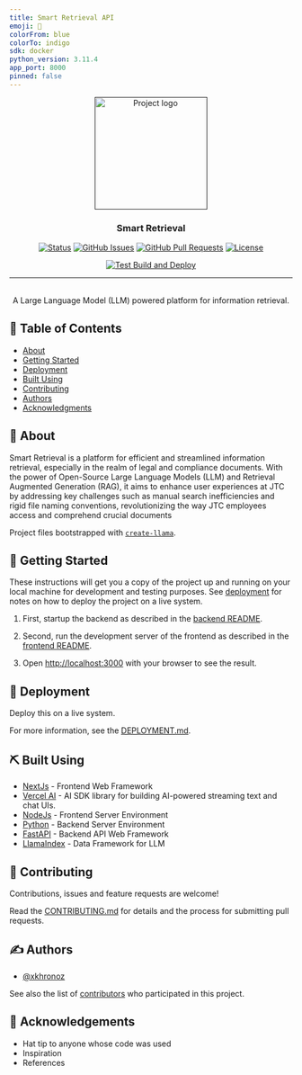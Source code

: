 ```yaml
---
title: Smart Retrieval API
emoji: 📝
colorFrom: blue
colorTo: indigo
sdk: docker
python_version: 3.11.4
app_port: 8000
pinned: false
---
```


<p align="center">
  <a href="" rel="noopener">
 <img width=200px height=200px src="smart retrieval.webp" alt="Project logo"></a>
</p>

<h3 align="center">Smart Retrieval</h3>

<div align="center">

[![Status](https://img.shields.io/badge/status-active-success.svg)]()
[![GitHub Issues](https://img.shields.io/github/issues/digitalbuiltenvironment/Smart-Retrieval.svg)](https://github.com/digitalbuiltenvironment/Smart-Retrieval/issues)
[![GitHub Pull Requests](https://img.shields.io/github/issues-pr/digitalbuiltenvironment/Smart-Retrieval.svg)](https://github.com/digitalbuiltenvironment/Smart-Retrieval/pulls)
[![License](https://img.shields.io/badge/license-MIT-blue.svg)](/LICENSE)

[![Test Build and Deploy](https://github.com/digitalbuiltenvironment/Smart-Retrieval/actions/workflows/pipeline.yml/badge.svg)](https://github.com/digitalbuiltenvironment/Smart-Retrieval/actions/workflows/pipeline.yml)

</div>

---

<p align="center">
  <br>
  A Large Language Model (LLM) powered platform for information retrieval.
  <br>
</p>

## 📝 Table of Contents

- [About](#about)
- [Getting Started](#getting_started)
- [Deployment](#deployment)
- [Built Using](#built_using)
- [Contributing](#contributing)
- [Authors](#authors)
- [Acknowledgments](#acknowledgement)

## 🧐 About <a name = "about"></a>

Smart Retrieval is a platform for efficient and streamlined information retrieval, especially in the realm of legal and compliance documents.
With the power of Open-Source Large Language Models (LLM) and Retrieval Augmented Generation (RAG), it aims to enhance user experiences at JTC by addressing key challenges such as manual search inefficiencies and rigid file naming conventions, revolutionizing the way JTC employees access and comprehend crucial documents

Project files bootstrapped with [`create-llama`](https://github.com/run-llama/LlamaIndexTS/tree/main/packages/create-llama).

## 🏁 Getting Started <a name = "getting_started"></a>

These instructions will get you a copy of the project up and running on your local machine for development and testing purposes. See [deployment](#deployment) for notes on how to deploy the project on a live system.

1. First, startup the backend as described in the [backend README](./backend/README.md).

2. Second, run the development server of the frontend as described in the [frontend README](./frontend/README.md).

3. Open [http://localhost:3000](http://localhost:3000) with your browser to see the result.

## 🚀 Deployment <a name = "deployment"></a>

Deploy this on a live system.

For more information, see the [DEPLOYMENT.md](./DEPLOYMENT.md).

## ⛏️ Built Using <a name = "built_using"></a>

- [NextJs](https://nextjs.org/) - Frontend Web Framework
- [Vercel AI](https://vercel.com/ai) - AI SDK library for building AI-powered streaming text and chat UIs.
- [NodeJs](https://nodejs.org/en/) - Frontend Server Environment
- [Python](https://python.org/) - Backend Server Environment
- [FastAPI](https://fastapi.tiangolo.com/) - Backend API Web Framework
- [LlamaIndex](https://www.llamaindex.ai/) - Data Framework for LLM

## 📑 Contributing <a name = "contributing"></a>

Contributions, issues and feature requests are welcome!

Read the [CONTRIBUTING.md](./CONTRIBUTING.md) for details and the process for submitting pull requests.

## ✍️ Authors <a name = "authors"></a>

- [@xkhronoz](https://github.com/xkhronoz)

See also the list of [contributors](https://github.com/digitalbuiltenvironment/Smart-Retrieval/contributors) who participated in this project.

## 🎉 Acknowledgements <a name = "acknowledgement"></a>

- Hat tip to anyone whose code was used
- Inspiration
- References
